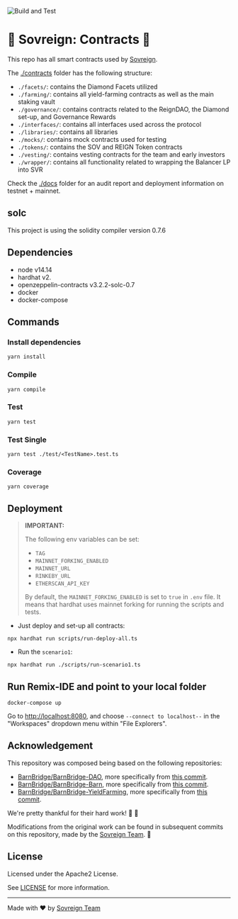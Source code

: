 ![Build and Test](https://github.com/sovreign-protocol/sovreign-contracts/actions/workflows/build.yml/badge.svg?branch=master)

# 👑 Sovreign: Contracts 👑

This repo has all smart contracts used by [Sovreign](https://sovreign.org).

The [./contracts](https://github.com/sovreign-protocol/sovreign-contracts/tree/master/contracts) folder has the following structure:

- `./facets/`: contains the Diamond Facets utilized
- `./farming/`: contains all yield-farming contracts as well as the main staking vault
- `./governance/`: contains contracts related to the ReignDAO, the Diamond set-up, and Governance Rewards
- `./interfaces/`: contains all interfaces used across the protocol
- `./libraries/`: contains all libraries
- `./mocks/`: contains mock contracts used for testing
- `./tokens/`: contains the SOV and REIGN Token contracts
- `./vesting/`: contains vesting contracts for the team and early investors
- `./wrapper/`: contains all functionality related to wrapping the Balancer LP into SVR

Check the [./docs](https://github.com/sovreign-protocol/sovreign-contracts/tree/master/docs) folder for an audit report and deployment information on testnet + mainnet.

## solc

This project is using the solidity compiler version 0.7.6

## Dependencies

- node v14.14
- hardhat v2.
- openzeppelin-contracts v3.2.2-solc-0.7
- docker
- docker-compose

## Commands

### Install dependencies

```shell script
yarn install
```

### Compile

```shell script
yarn compile
```

### Test

```shell script
yarn test
```

### Test Single

```shell script
yarn test ./test/<TestName>.test.ts
```

### Coverage

```shell script
yarn coverage
```

## Deployment

> **IMPORTANT:**
>
> The following env variables can be set:
> - `TAG`
> - `MAINNET_FORKING_ENABLED`
> - `MAINNET_URL`
> - `RINKEBY_URL`
> - `ETHERSCAN_API_KEY`
>
>  By default, the `MAINNET_FORKING_ENABLED` is set to `true` in `.env` file. It means that
> hardhat uses mainnet forking for running the scripts and tests.

- Just deploy and set-up all contracts:

```shell script
npx hardhat run scripts/run-deploy-all.ts
```

- Run the `scenario1`:

```shell script
npx hardhat run ./scripts/run-scenario1.ts
```

## Run Remix-IDE and point to your local folder

```shell script
docker-compose up
```

Go to [http://localhost:8080](http://localhost:8080), and choose
`--connect to localhost--` in the "Workspaces" dropdown menu within "File Explorers".

## Acknowledgement

This repository was composed being based on the following repositories:

- [BarnBridge/BarnBridge-DAO](https://github.com/BarnBridge/BarnBridge-DAO), more specifically from [this commit](https://github.com/BarnBridge/BarnBridge-DAO/tree/efbcc08282279c15a6d82908618f9279e14f22a2).
- [BarnBridge/BarnBridge-Barn](https://github.com/BarnBridge/BarnBridge-Barn), more specifically from [this commit](https://github.com/BarnBridge/BarnBridge-Barn/tree/1634b6b011f7ca1134ab66ef04c69217e1fa609e).
- [BarnBridge/BarnBridge-YieldFarming](https://github.com/BarnBridge/BarnBridge-YieldFarming), more specifically from [this commit](https://github.com/BarnBridge/BarnBridge-YieldFarming/tree/848330d25d2544c179a107584293bce03b71d13c).

We're pretty thankful for their hard work! 👏 🚀

Modifications from the original work can be found in subsequent commits on this repository, made by the [Sovreign Team](https://sovreign.org). 🙏

## License

Licensed under the Apache2 License.

See [LICENSE](LICENSE) for more information.

---

Made with :heart: by [Sovreign Team](https://sovreign.org)

